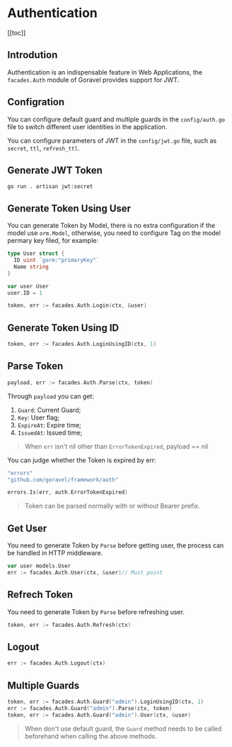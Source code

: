 # Authentication

[[toc]]

## Introdution

Authentication is an indispensable feature in Web Applications, the `facades.Auth` module of Goravel provides support for JWT.

## Configration

You can configure default guard and multiple guards in the `config/auth.go` file to switch different user identities in the application.

You can configure parameters of JWT in the `config/jwt.go` file, such as `secret`, `ttl`, `refresh_ttl`.

## Generate JWT Token

```
go run . artisan jwt:secret
```

## Generate Token Using User

You can generate Token by Model, there is no extra configuration if the model use `orm.Model`, otherwise, you need to configure Tag on the model permary key filed, for example:

```go
type User struct {
  ID uint `gorm:"primaryKey"`
  Name string
}

var user User
user.ID = 1

token, err := facades.Auth.Login(ctx, &user)
```

## Generate Token Using ID

```go
token, err := facades.Auth.LoginUsingID(ctx, 1)
```

## Parse Token

```go
payload, err := facades.Auth.Parse(ctx, token)
```

Through `payload` you can get:

1. `Guard`: Current Guard;
2. `Key`: User flag;
3. `ExpireAt`: Expire time;
4. `IssuedAt`: Issued time;

> When `err` isn't nil other than `ErrorTokenExpired`, payload == nil

You can judge whether the Token is expired by err:

```go
"errors"
"github.com/goravel/framework/auth"

errors.Is(err, auth.ErrorTokenExpired)
```

> Token can be parsed normally with or without Bearer prefix.

## Get User

You need to generate Token by `Parse` before getting user, the process can be handled in HTTP middleware.

```go
var user models.User
err := facades.Auth.User(ctx, &user)// Must point
```

## Refrech Token

You need to generate Token by `Parse` before refreshing user.

```go
token, err := facades.Auth.Refresh(ctx)
```

## Logout

```go
err := facades.Auth.Logout(ctx)
```

## Multiple Guards

```go
token, err := facades.Auth.Guard("admin").LoginUsingID(ctx, 1)
err := facades.Auth.Guard("admin").Parse(ctx, token)
token, err := facades.Auth.Guard("admin").User(ctx, &user)
```

> When don't use default guard, the `Guard` method needs to be called beforehand when calling the above methods.

<CommentService/>